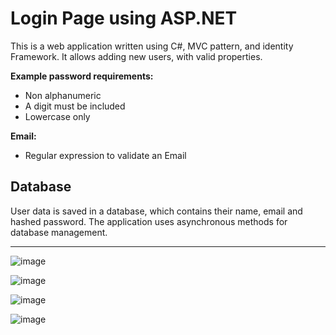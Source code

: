 # Login Page using ASP.NET 
This is a web application written using C#, MVC pattern, and identity Framework. It allows adding new users, with valid properties.

**Example password requirements:**
* Non alphanumeric
* A digit must be included
* Lowercase only


**Email:**
* Regular expression to validate an Email


## Database
User data is saved in a database, which contains their name, email and hashed password. The application uses asynchronous methods for database management.

***
![image](https://user-images.githubusercontent.com/126328327/233938778-b06c3ac4-952c-4772-9a70-1657fdebeb53.png)

![image](https://user-images.githubusercontent.com/126328327/233940000-60429f2d-cebc-4a90-afcd-501695c9667e.png)

![image](https://user-images.githubusercontent.com/126328327/233940146-c5d1416b-cb41-4907-8cde-1f27b647f320.png)

![image](https://user-images.githubusercontent.com/126328327/233941064-89a19a41-f3e3-4208-b744-e23afb453cd6.png)




